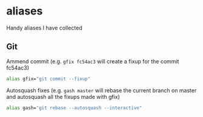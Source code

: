 # aliases
Handy aliases I have collected


## Git
 
Ammend commit (e.g. `gfix fc54ac3` will create a fixup for the commit fc54ac3)
```bash
alias gfix="git commit --fixup"
```

Autosquash fixes (e.g. `gash master` will rebase the current branch on master and autosquash all the fixups made with gfix)
```bash
alias gash="git rebase --autosquash --interactive"
```
